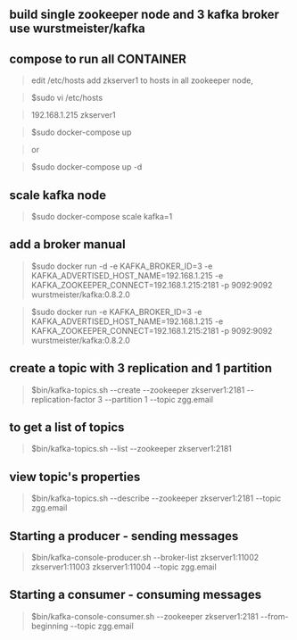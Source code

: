 
## build single zookeeper node and 3 kafka broker use wurstmeister/kafka

## compose to run all CONTAINER
  > edit /etc/hosts add zkserver1 to hosts in all zookeeper node,

  > $sudo vi /etc/hosts

  > 192.168.1.215   zkserver1

  > $sudo docker-compose up

  > or

  > $sudo docker-compose up -d

## scale kafka node
  > $sudo docker-compose scale kafka=1

## add a broker manual
  > $sudo docker run -d -e KAFKA_BROKER_ID=3 -e KAFKA_ADVERTISED_HOST_NAME=192.168.1.215 -e KAFKA_ZOOKEEPER_CONNECT=192.168.1.215:2181 -p 9092:9092 wurstmeister/kafka:0.8.2.0

  > $sudo docker run -e KAFKA_BROKER_ID=3 -e KAFKA_ADVERTISED_HOST_NAME=192.168.1.215 -e KAFKA_ZOOKEEPER_CONNECT=192.168.1.215:2181 -p 9092:9092 wurstmeister/kafka:0.8.2.0

## create a topic with 3 replication and 1 partition
  > $bin/kafka-topics.sh --create --zookeeper zkserver1:2181 --replication-factor 3 --partition 1 --topic  zgg.email

## to get a list of topics
  > $bin/kafka-topics.sh --list --zookeeper zkserver1:2181

## view topic's properties   
  > $bin/kafka-topics.sh --describe --zookeeper zkserver1:2181 --topic zgg.email

## Starting a producer - sending messages
  > $bin/kafka-console-producer.sh --broker-list zkserver1:11002 zkserver1:11003 zkserver1:11004 --topic zgg.email

## Starting a consumer - consuming messages
  > $bin/kafka-console-consumer.sh --zookeeper zkserver1:2181 --from-beginning --topic zgg.email
